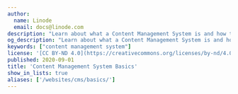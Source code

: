 ```yaml
---
author:
  name: Linode
  email: docs@linode.com
description: "Learn about what a Content Management System is and how to choose between the different CMS options."
og_description: "Learn about what a Content Management System is and how to choose between the different CMS options."
keywords: ["content management system"]
license: '[CC BY-ND 4.0](https://creativecommons.org/licenses/by-nd/4.0)'
published: 2020-09-01
title: 'Content Management System Basics'
show_in_lists: true
aliases: ['/websites/cms/basics/']
---
```


